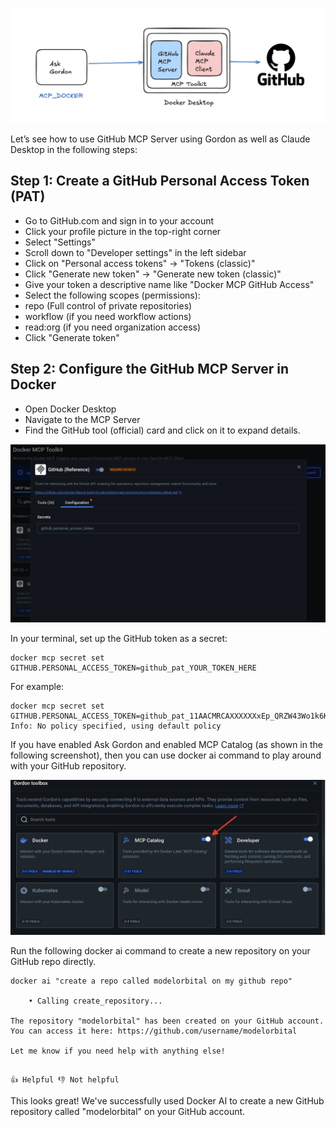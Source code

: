 
![gordon-github](./images/gordon-github.png)

Let’s see how to use GitHub MCP Server using Gordon as well as Claude Desktop in the following steps:

## Step 1: Create a GitHub Personal Access Token (PAT)


- Go to GitHub.com and sign in to your account
- Click your profile picture in the top-right corner
- Select "Settings"
- Scroll down to "Developer settings" in the left sidebar
- Click on "Personal access tokens" → "Tokens (classic)"
- Click "Generate new token" → "Generate new token (classic)"
- Give your token a descriptive name like "Docker MCP GitHub Access"
- Select the following scopes (permissions):
 - repo (Full control of private repositories)
 - workflow (if you need workflow actions)
 - read:org (if you need organization access)
- Click "Generate token"

## Step 2: Configure the GitHub MCP Server in Docker

- Open Docker Desktop
- Navigate to the MCP Server
- Find the GitHub tool (official) card and click on it to expand details.

![githubrefernece](./images/github-reference.png)

In your terminal, set up the GitHub token as a secret:

```
docker mcp secret set GITHUB.PERSONAL_ACCESS_TOKEN=github_pat_YOUR_TOKEN_HERE
```

For example:

```
docker mcp secret set GITHUB.PERSONAL_ACCESS_TOKEN=github_pat_11AACMRCAXXXXXXxEp_QRZW43Wo1k6KYWwDXXXXXXXXGPXLZ7EGEnse82YM
Info: No policy specified, using default policy
```


If you have enabled Ask Gordon and enabled MCP Catalog (as shown in the following screenshot), then you can use docker ai command to play around with your GitHub repository.

![askgordon](./images/askgordon.png)



Run the following docker ai command to create a new repository on your GitHub repo directly.


```
docker ai "create a repo called modelorbital on my github repo"

    • Calling create_repository...

The repository "modelorbital" has been created on your GitHub account. You can access it here: https://github.com/username/modelorbital

Let me know if you need help with anything else!
```


                                                                                                                       👍 Helpful 👎 Not helpful


This looks great! We've successfully used Docker AI to create a new GitHub repository called "modelorbital" on your GitHub account.
